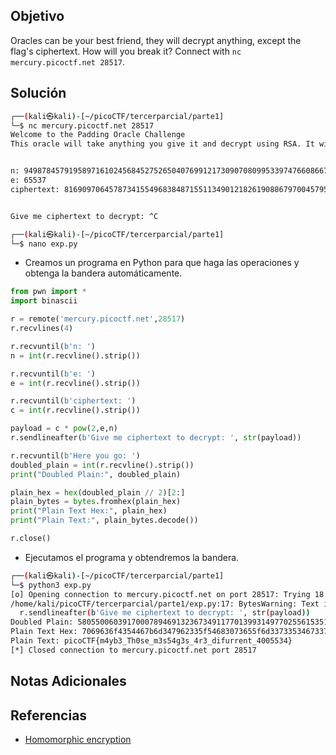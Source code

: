 ## Objetivo
Oracles can be your best friend, they will decrypt anything, except the flag's ciphertext. How will you break it? Connect with `nc mercury.picoctf.net 28517`.
## Solución

```bash
┌──(kali㉿kali)-[~/picoCTF/tercerparcial/parte1]
└─$ nc mercury.picoctf.net 28517
Welcome to the Padding Oracle Challenge
This oracle will take anything you give it and decrypt using RSA. It will not accept the ciphertext with the secret message... Good Luck!


n: 94987845791958971610245684527526504076991217309070809953397476608667690041039503679778920129805256395601207996563836731828086267605258143358078279757279085959856689421047753770275677864809436725591320922794120518080674077013856118045296057140051631232323618343415419000276036021382719487296673019688495306181
e: 65537
ciphertext: 81690970645787341554968384871551134901218261908867970045795798669432912725273897965364844807878431292195666626852159083293818270768888184727424655660808681642333146404338730949867953541505747889964504948364275013807260907988834647985057123934662369570429973561814623427231186702043932757219121485359965717441


Give me ciphertext to decrypt: ^C

┌──(kali㉿kali)-[~/picoCTF/tercerparcial/parte1]
└─$ nano exp.py

```
- Creamos un programa en Python para que haga las operaciones y obtenga la bandera  automáticamente.
```python
from pwn import *
import binascii

r = remote('mercury.picoctf.net',28517)
r.recvlines(4)

r.recvuntil(b'n: ')
n = int(r.recvline().strip())

r.recvuntil(b'e: ')
e = int(r.recvline().strip())

r.recvuntil(b'ciphertext: ')
c = int(r.recvline().strip())

payload = c * pow(2,e,n)
r.sendlineafter(b'Give me ciphertext to decrypt: ', str(payload))

r.recvuntil(b'Here you go: ')
doubled_plain = int(r.recvline().strip())
print("Doubled Plain:", doubled_plain)

plain_hex = hex(doubled_plain // 2)[2:]
plain_bytes = bytes.fromhex(plain_hex)
print("Plain Text Hex:", plain_hex)
print("Plain Text:", plain_bytes.decode())

r.close()
```
- Ejecutamos el programa y obtendremos la bandera.
```bash
┌──(kali㉿kali)-[~/picoCTF/tercerparcial/parte1]
└─$ python3 exp.py  
[o] Opening connection to mercury.picoctf.net on port 28517: Trying 18.189.209.14[+] Opening connection to mercury.picoctf.net on port 28517: Done
/home/kali/picoCTF/tercerparcial/parte1/exp.py:17: BytesWarning: Text is not bytes; assuming ASCII, no guarantees. See https://docs.pwntools.com/#bytes
  r.sendlineafter(b'Give me ciphertext to decrypt: ', str(payload))
Doubled Plain: 580550060391700078946913236734911770139931497702556153513487440893406629034802718534645538074938502890769281669222390720762
Plain Text Hex: 7069636f4354467b6d347962335f54683073655f6d337335346733735f3472335f646966757272656e745f343030353533347d
Plain Text: picoCTF{m4yb3_Th0se_m3s54g3s_4r3_difurrent_4005534}
[*] Closed connection to mercury.picoctf.net port 28517

```

## Notas Adicionales
## Referencias
- [Homomorphic encryption](https://en.wikipedia.org/wiki/Homomorphic_encryption)